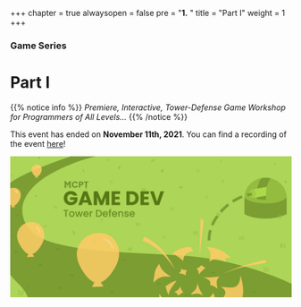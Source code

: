 +++
chapter = true
alwaysopen = false
pre = "<b>1.</b> "
title = "Part I"
weight = 1
+++
 
### Game Series
# Part I

{{% notice info %}}
*Premiere, Interactive, Tower-Defense Game Workshop for Programmers of All Levels...*
{{% /notice %}}

This event has ended on **November 11th, 2021**. You can find a recording of the event [here](https://drive.google.com/file/d/1WBhP-g5Z1OIp0htlkGVQY-DU7gu8Aa4z/view)!

![Banner](/img/Game_Dev_Banner.png)

